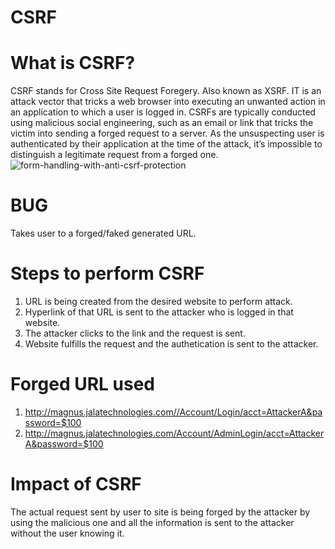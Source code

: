 # CSRF
# What is CSRF? 
CSRF stands for Cross Site Request Foregery. Also known as XSRF. IT is an attack vector that tricks a web browser into executing an unwanted action in an application to which a user is logged in. CSRFs are typically conducted using malicious social engineering, such as an email or link that tricks the victim into sending a forged request to a server. As the unsuspecting user is authenticated by their application at the time of the attack, it’s impossible to distinguish a legitimate request from a forged one.  
![form-handling-with-anti-csrf-protection](https://user-images.githubusercontent.com/115407638/203840620-18971121-a48d-4260-8c17-62a76e2abe54.png)

# BUG
Takes user to a forged/faked generated URL. 

# Steps to perform CSRF 
1) URL is being created from the desired website to perform attack. 
2) Hyperlink of that URL is sent to the attacker who is logged in that website. 
3) The attacker clicks to the link and the request is sent. 
4) Website fulfills the request and the authetication is sent to the attacker.  

# Forged URL used 
1) http://magnus.jalatechnologies.com//Account/Login/acct=AttackerA&password=$100  
2) http://magnus.jalatechnologies.com/Account/AdminLogin/acct=AttackerA&password=$100 

# Impact of CSRF
The actual request sent by user to site is being forged by the attacker by using the malicious one and all the information is sent to the attacker without the user knowing it. 
